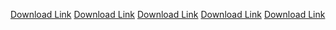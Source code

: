 <HTML>
<HEAD>
<TITLE>Boyz </TITLE>

</HEAD>
<BODY>

<a href="File-Share/MineCraft2" download="the thing1" >Download Link</a>
<a href="File-Share/MineCraft3" download="the thing2" >Download Link</a>
<a href="File-Share/MineCraft4" download="the thing3" >Download Link</a>
<a href="File-Share/MineCraft5" download="the thing4" >Download Link</a>
<a href="File-Share/MineCraft6" download="the thing5" >Download Link</a>
     
</BODY>
</HTML>

